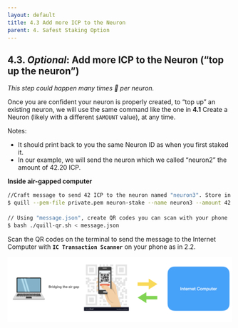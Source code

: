 ```yaml
---
layout: default
title: 4.3 Add more ICP to the Neuron
parent: 4. Safest Staking Option
---
```


## 4.3. *Optional*: Add more ICP to the Neuron (“top up the neuron”)

*This step could happen many times 🔁 per neuron.*

Once you are confident your neuron is properly created, to “top up” an existing neuron, we will use the same command like the one in **4.1** Create a Neuron (likely with a different `$AMOUNT` value), at any time.

Notes:

- It should print back to you the same Neuron ID as when you first staked it.
- In our example, we will send the neuron which we called “neuron2” the amount of 42.20 ICP.

**Inside air-gapped computer**

```bash
//Craft message to send 42 ICP to the neuron named "neuron3". Store in "message.json"
$ quill --pem-file private.pem neuron-stake --name neuron3 --amount 42.20 > message.json

// Using "message.json", create QR codes you can scan with your phone
$ bash ./quill-qr.sh < message.json
```

Scan the QR codes on the terminal to send the message to the Internet Computer with **`IC Transaction Scanner`** on your phone as in 2.2.

![image](../assets/images/qr-code-scan-2.png)